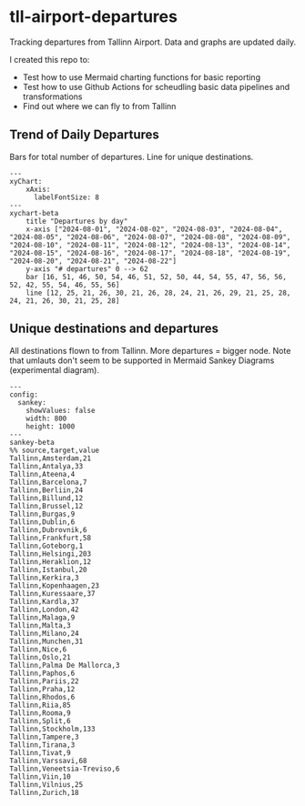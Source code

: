 # tll-airport-departures

Tracking departures from Tallinn Airport. Data and graphs are updated daily.

I created this repo to:
- Test how to use Mermaid charting functions for basic reporting
- Test how to use Github Actions for scheudling basic data pipelines and transformations
- Find out where we can fly to from Tallinn

## Trend of Daily Departures

Bars for total number of departures. Line for unique destinations.

```mermaid
---
xyChart:
    xAxis:
      labelFontSize: 8
---
xychart-beta
    title "Departures by day"
    x-axis ["2024-08-01", "2024-08-02", "2024-08-03", "2024-08-04", "2024-08-05", "2024-08-06", "2024-08-07", "2024-08-08", "2024-08-09", "2024-08-10", "2024-08-11", "2024-08-12", "2024-08-13", "2024-08-14", "2024-08-15", "2024-08-16", "2024-08-17", "2024-08-18", "2024-08-19", "2024-08-20", "2024-08-21", "2024-08-22"]
    y-axis "# departures" 0 --> 62
    bar [16, 51, 46, 50, 54, 46, 51, 52, 50, 44, 54, 55, 47, 56, 56, 52, 42, 55, 54, 46, 55, 56]
    line [12, 25, 21, 26, 30, 21, 26, 28, 24, 21, 26, 29, 21, 25, 28, 24, 21, 26, 30, 21, 25, 28]
```


## Unique destinations and departures

All destinations flown to from Tallinn. More departures = bigger node.
Note that umlauts don't seem to be supported in Mermaid Sankey Diagrams (experimental diagram).

```mermaid
---
config:
  sankey:
    showValues: false
    width: 800
    height: 1000
---
sankey-beta
%% source,target,value
Tallinn,Amsterdam,21
Tallinn,Antalya,33
Tallinn,Ateena,4
Tallinn,Barcelona,7
Tallinn,Berliin,24
Tallinn,Billund,12
Tallinn,Brussel,12
Tallinn,Burgas,9
Tallinn,Dublin,6
Tallinn,Dubrovnik,6
Tallinn,Frankfurt,58
Tallinn,Goteborg,1
Tallinn,Helsingi,203
Tallinn,Heraklion,12
Tallinn,Istanbul,20
Tallinn,Kerkira,3
Tallinn,Kopenhaagen,23
Tallinn,Kuressaare,37
Tallinn,Kardla,37
Tallinn,London,42
Tallinn,Malaga,9
Tallinn,Malta,3
Tallinn,Milano,24
Tallinn,Munchen,31
Tallinn,Nice,6
Tallinn,Oslo,21
Tallinn,Palma De Mallorca,3
Tallinn,Paphos,6
Tallinn,Pariis,22
Tallinn,Praha,12
Tallinn,Rhodos,6
Tallinn,Riia,85
Tallinn,Rooma,9
Tallinn,Split,6
Tallinn,Stockholm,133
Tallinn,Tampere,3
Tallinn,Tirana,3
Tallinn,Tivat,9
Tallinn,Varssavi,68
Tallinn,Veneetsia-Treviso,6
Tallinn,Viin,10
Tallinn,Vilnius,25
Tallinn,Zurich,18


```

